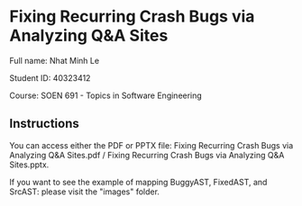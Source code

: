 # Fixing Recurring Crash Bugs via Analyzing Q&A Sites

Full name: Nhat Minh Le

Student ID: 40323412

Course: SOEN 691 - Topics in Software Engineering

## Instructions

You can access either the PDF or PPTX file:
Fixing Recurring Crash Bugs via Analyzing Q&A Sites.pdf / Fixing Recurring Crash Bugs via Analyzing Q&A Sites.pptx.

If you want to see the example of mapping BuggyAST, FixedAST, and SrcAST: please visit the "images" folder.
